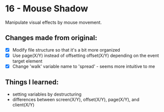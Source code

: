 # 16 - Mouse Shadow
Manipulate visual effects by mouse movement.

## Changes made from original:
- [x] Modify file structure so that it's a bit more organized
- [x] Use page(X/Y) instead of offsetting offset(X/Y) depending on the event target element
- [x] Change 'walk' variable name to 'spread' - seems more intuitive to me

## Things I learned:
- setting variables by destructuring
- differences between screen(X/Y), offset(X/Y), page(X/Y), and client(X/Y)
